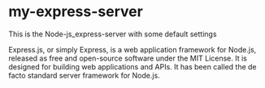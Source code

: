 # my-express-server
This is the Node-js_express-server with some default settings 


Express.js, or simply Express, is a web application framework for Node.js, released as free and open-source software under the MIT License. It is designed for building web applications and APIs. It has been called the de facto standard server framework for Node.js.
